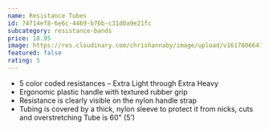 ```yaml
---
name: Resistance Tubes
id: 74f14ef8-6e6c-4469-b76b-c31d0a9e21fc
subcategory: resistance-bands
price: 18.95
image: https://res.cloudinary.com/chrishannaby/image/upload/v1617806641/lifefitness/RedResistanceTube1000x1000_mpvihq.jpg
featured: false
rating: 5
---
```


- 5 color coded resistances – Extra Light through Extra Heavy
- Ergonomic plastic handle with textured rubber grip
- Resistance is clearly visible on the nylon handle strap
- Tubing is covered by a thick, nylon sleeve to protect it from nicks, cuts and overstretching Tube is 60" (5’)
